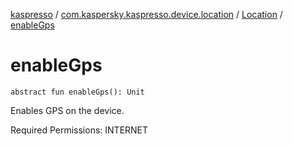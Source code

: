 [kaspresso](../../index.md) / [com.kaspersky.kaspresso.device.location](../index.md) / [Location](index.md) / [enableGps](./enable-gps.md)

# enableGps

`abstract fun enableGps(): Unit`

Enables GPS on the device.

Required Permissions: INTERNET

